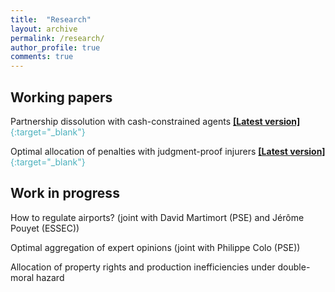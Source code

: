 ```yaml
---
title:  "Research"
layout: archive
permalink: /research/
author_profile: true
comments: true
---
```


## Working papers


Partnership dissolution with cash-constrained agents <span style="color:#4CB1BD;">[**[Latest version]**](../files/partnership_dissolution_pommey.pdf){:target="_blank"}</span>

Optimal allocation of penalties with judgment-proof injurers <span style="color:#4CB1BD;">[**[Latest version]**](../files/allocation_penalties_pommey.pdf){:target="_blank"}</span>

## Work in progress

 
How to regulate airports? (joint with David Martimort (PSE) and Jérôme Pouyet (ESSEC))

Optimal aggregation of expert opinions (joint with Philippe Colo (PSE))

Allocation of property rights and production inefficiencies under double-moral hazard

